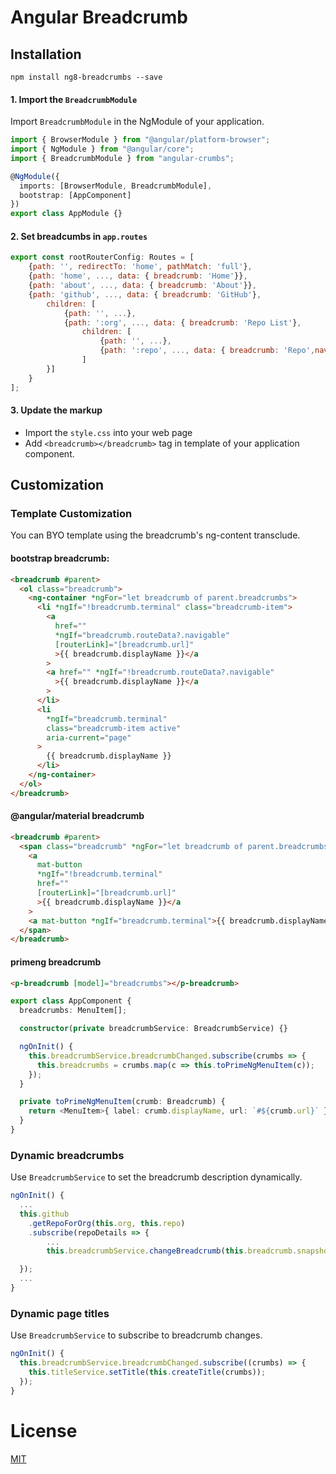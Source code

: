 # Angular Breadcrumb

## Installation

```shell
npm install ng8-breadcrumbs --save
```

#### 1. Import the `BreadcrumbModule`

Import `BreadcrumbModule` in the NgModule of your application.

```typescript
import { BrowserModule } from "@angular/platform-browser";
import { NgModule } from "@angular/core";
import { BreadcrumbModule } from "angular-crumbs";

@NgModule({
  imports: [BrowserModule, BreadcrumbModule],
  bootstrap: [AppComponent]
})
export class AppModule {}
```

#### 2. Set breadcumbs in `app.routes`

```javascript
export const rootRouterConfig: Routes = [
    {path: '', redirectTo: 'home', pathMatch: 'full'},
    {path: 'home', ..., data: { breadcrumb: 'Home'}},
    {path: 'about', ..., data: { breadcrumb: 'About'}},
    {path: 'github', ..., data: { breadcrumb: 'GitHub'},
        children: [
            {path: '', ...},
            {path: ':org', ..., data: { breadcrumb: 'Repo List'},
                children: [
                    {path: '', ...},
                    {path: ':repo', ..., data: { breadcrumb: 'Repo',navigable:true}}
                ]
        }]
    }
];
```

#### 3. Update the markup

- Import the `style.css` into your web page
- Add `<breadcrumb></breadcrumb>` tag in template of your application component.

## Customization

### Template Customization

You can BYO template using the breadcrumb's ng-content transclude.

#### bootstrap breadcrumb:

```html
<breadcrumb #parent>
  <ol class="breadcrumb">
    <ng-container *ngFor="let breadcrumb of parent.breadcrumbs">
      <li *ngIf="!breadcrumb.terminal" class="breadcrumb-item">
        <a
          href=""
          *ngIf="breadcrumb.routeData?.navigable"
          [routerLink]="[breadcrumb.url]"
          >{{ breadcrumb.displayName }}</a
        >
        <a href="" *ngIf="!breadcrumb.routeData?.navigable"
          >{{ breadcrumb.displayName }}</a
        >
      </li>
      <li
        *ngIf="breadcrumb.terminal"
        class="breadcrumb-item active"
        aria-current="page"
      >
        {{ breadcrumb.displayName }}
      </li>
    </ng-container>
  </ol>
</breadcrumb>
```

#### @angular/material breadcrumb

```html
<breadcrumb #parent>
  <span class="breadcrumb" *ngFor="let breadcrumb of parent.breadcrumbs">
    <a
      mat-button
      *ngIf="!breadcrumb.terminal"
      href=""
      [routerLink]="[breadcrumb.url]"
      >{{ breadcrumb.displayName }}</a
    >
    <a mat-button *ngIf="breadcrumb.terminal">{{ breadcrumb.displayName }}</a>
  </span>
</breadcrumb>
```

#### primeng breadcrumb

```html
<p-breadcrumb [model]="breadcrumbs"></p-breadcrumb>
```

```typescript
export class AppComponent {
  breadcrumbs: MenuItem[];

  constructor(private breadcrumbService: BreadcrumbService) {}

  ngOnInit() {
    this.breadcrumbService.breadcrumbChanged.subscribe(crumbs => {
      this.breadcrumbs = crumbs.map(c => this.toPrimeNgMenuItem(c));
    });
  }

  private toPrimeNgMenuItem(crumb: Breadcrumb) {
    return <MenuItem>{ label: crumb.displayName, url: `#${crumb.url}` };
  }
}
```

### Dynamic breadcrumbs

Use `BreadcrumbService` to set the breadcrumb description dynamically.

```typescript
ngOnInit() {
  ...
  this.github
    .getRepoForOrg(this.org, this.repo)
    .subscribe(repoDetails => {
        ...
        this.breadcrumbService.changeBreadcrumb(this.breadcrumb.snapshot, repoDetails.name);

  });
  ...
}
```

### Dynamic page titles

Use `BreadcrumbService` to subscribe to breadcrumb changes.

```typescript
ngOnInit() {
  this.breadcrumbService.breadcrumbChanged.subscribe((crumbs) => {
    this.titleService.setTitle(this.createTitle(crumbs));
  });
}
```

# License

[MIT](/LICENSE)
